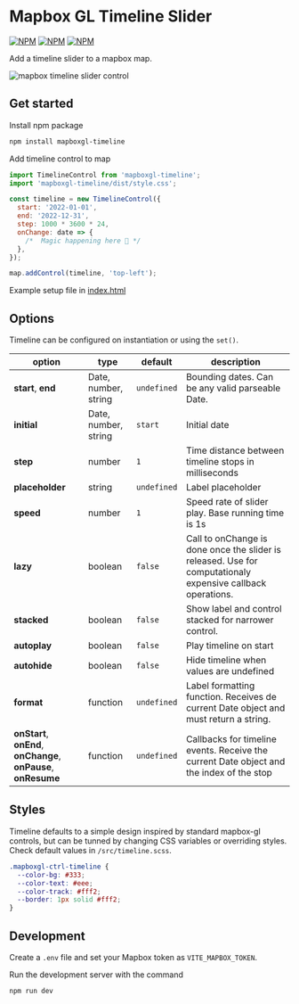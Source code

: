 # Mapbox GL Timeline Slider

[![NPM](https://img.shields.io/npm/v/mapboxgl-timeline)](https://npmjs.org/package/mapboxgl-timeline)
[![NPM](https://img.shields.io/bundlephobia/minzip/mapboxgl-timeline)](https://npmjs.org/package/mapboxgl-timeline)
[![NPM](https://img.shields.io/npm/l/mapboxgl-timeline)](https://npmjs.org/package/mapboxgl-timeline)

Add a timeline slider to a mapbox map.

![mapbox timeline slider control](https://user-images.githubusercontent.com/12972543/211089136-9ccf9578-0d96-4fab-985e-eca82c5d9022.gif)

## Get started

Install npm package

```bash
npm install mapboxgl-timeline
```

Add timeline control to map

```javascript
import TimelineControl from 'mapboxgl-timeline';
import 'mapboxgl-timeline/dist/style.css';

const timeline = new TimelineControl({
  start: '2022-01-01',
  end: '2022-12-31',
  step: 1000 * 3600 * 24,
  onChange: date => {
    /*  Magic happening here 🎉 */
  },
});

map.addControl(timeline, 'top-left');
```

Example setup file in [index.html](./index.html)

## Options

Timeline can be configured on instantiation or using the `set()`.

| option | type | default | description |
| --- | --- | --- | --- |
| **start**, **end** | Date, number, string | `undefined` | Bounding dates. Can be any valid parseable Date. |
| **initial** | Date, number, string | `start` | Initial date |
| **step** | number | `1` | Time distance between timeline stops in milliseconds |
| **placeholder** | string | `undefined` | Label placeholder |
| **speed** | number | `1` | Speed rate of slider play. Base running time is 1s |
| **lazy** | boolean | `false` | Call to onChange is done once the slider is released. Use for computationaly expensive callback operations. |
| **stacked** | boolean | `false` | Show label and control stacked for narrower control. |
| **autoplay** | boolean | `false` | Play timeline on start |
| **autohide** | boolean | `false` | Hide timeline when values are undefined |
| **format** | function | `undefined` | Label formatting function. Receives de current Date object and must return a string. |
| **onStart**, **onEnd**, **onChange**, **onPause**, **onResume** | function | `undefined` | Callbacks for timeline events. Receive the current Date object and the index of the stop |

## Styles

Timeline defaults to a simple design inspired by standard mapbox-gl controls, but can be tunned by changing CSS variables or overriding styles. Check default values in `/src/timeline.scss`.

```css
.mapboxgl-ctrl-timeline {
  --color-bg: #333;
  --color-text: #eee;
  --color-track: #fff2;
  --border: 1px solid #fff2;
}
```

## Development

Create a `.env` file and set your Mapbox token as `VITE_MAPBOX_TOKEN`.

Run the development server with the command

```bash
npm run dev
```
